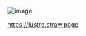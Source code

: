 ![image](https://github.com/user-attachments/assets/0f25d293-60b1-46b7-9c7b-4975be5e3a6e)





https://lustre.straw.page
